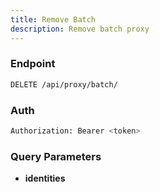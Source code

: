```yaml
---
title: Remove Batch
description: Remove batch proxy
---
```


### Endpoint

```bash
DELETE /api/proxy/batch/
```

### Auth

```bash
Authorization: Bearer <token>
```

### Query Parameters

- **identities**

